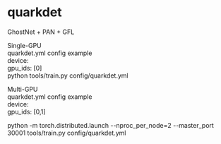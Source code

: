 # quarkdet
GhostNet + PAN + GFL<br>

Single-GPU<br>
quarkdet.yml config example<br>
device:<br>
  gpu_ids: [0]<br>
python tools/train.py config/quarkdet.yml<br> 

Multi-GPU<br>
quarkdet.yml config example<br>
device:<br>
  gpu_ids: [0,1]<br>


python -m torch.distributed.launch --nproc_per_node=2 --master_port 30001 tools/train.py config/quarkdet.yml<br>
